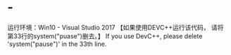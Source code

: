 # -
运行环境：Win10 - Visual Studio 2017
【如果使用DEVC++运行该代码，
请将第33行的system("puase")删去。】
If you use DevC++,
please delete 'system("pause")' in the 33th line.
